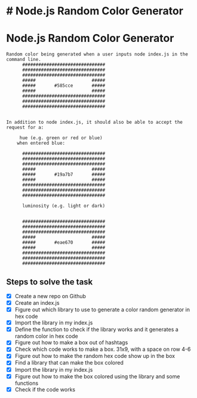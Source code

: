 # # Node.js Random Color Generator

# Node.js Random Color Generator

    Random color being generated when a user inputs node index.js in the command line.
          ###############################
          ###############################
          ###############################
          #####                     #####
          #####       #585cce       #####
          #####                     #####
          ###############################
          ###############################
          ###############################


    In addition to node index.js, it should also be able to accept the request for a:

         hue (e.g. green or red or blue)
        when entered blue:

          ###############################
          ###############################
          ###############################
          #####                     #####
          #####       #19a7b7       #####
          #####                     #####
          ###############################
          ###############################
          ###############################

          luminosity (e.g. light or dark)


          ###############################
          ###############################
          ###############################
          #####                     #####
          #####       #eae670       #####
          #####                     #####
          ###############################
          ###############################
          ###############################

## Steps to solve the task

- [x] Create a new repo on Github
- [x] Create an index.js
- [x] Figure out which library to use to generate a color random generator in hex code
- [x] Import the library in my index.js
- [x] Define the function to check if the library works and it generates a random color in hex code
- [x] Figure out how to make a box out of hashtags
- [x] Check which code works to make a box. 31x9, with a space on row 4-6
- [x] Figure out how to make the random hex code show up in the box
- [x] Find a library that can make the box colored
- [x] Import the library in my index.js
- [x] Figure out how to make the box colored using the library and some functions
- [x] Check if the code works
